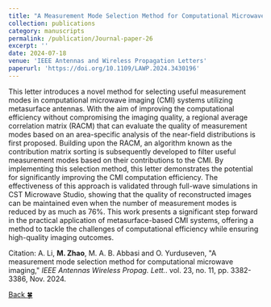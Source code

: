```yaml
---
title: "A Measurement Mode Selection Method for Computational Microwave Imaging"
collection: publications
category: manuscripts
permalink: /publication/Journal-paper-26
excerpt: ''
date: 2024-07-18
venue: 'IEEE Antennas and Wireless Propagation Letters'
paperurl: 'https://doi.org/10.1109/LAWP.2024.3430196'
---
```


This letter introduces a novel method for selecting useful measurement modes in computational microwave imaging (CMI) systems utilizing metasurface antennas. With the aim of improving the computational efficiency without compromising the imaging quality, a regional average correlation matrix (RACM) that can evaluate the quality of measurement modes based on an area-specific analysis of the near-field distributions is first proposed. Building upon the RACM, an algorithm known as the contribution matrix sorting is subsequently developed to filter useful measurement modes based on their contributions to the CMI. By implementing this selection method, this letter demonstrates the potential for significantly improving the CMI computation efficiency. The effectiveness of this approach is validated through full-wave simulations in CST Microwave Studio, showing that the quality of reconstructed images can be maintained even when the number of measurement modes is reduced by as much as 76%. This work presents a significant step forward in the practical application of metasurface-based CMI systems, offering a method to tackle the challenges of computational efficiency while ensuring high-quality imaging outcomes.

Citation: A. Li, **M. Zhao**, M. A. B. Abbasi and O. Yurduseven, &quot;A measurement mode selection method for computational microwave imaging,&quot; <i>IEEE Antennas Wireless Propag. Lett.</i>. vol. 23, no. 11, pp. 3382-3386, Nov. 2024.

[Back :four_leaf_clover:](../publications/)
